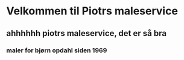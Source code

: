 # Velkommen til Piotrs maleservice

## ahhhhhh piotrs maleservice, det er så bra

### maler for bjørn opdahl siden 1969
